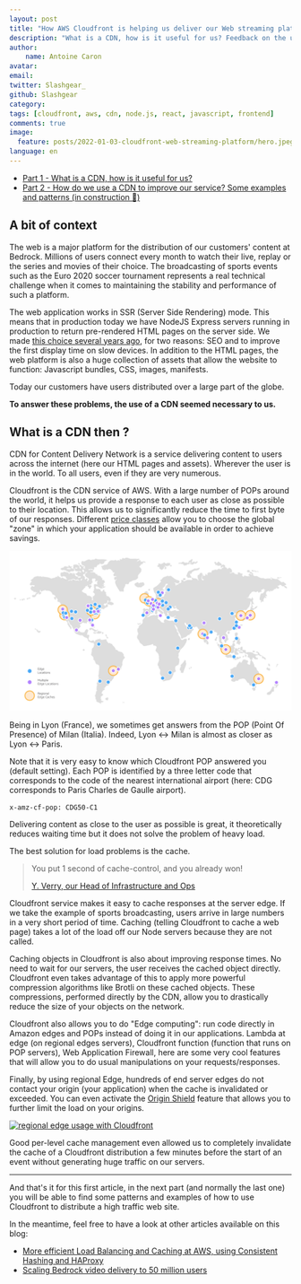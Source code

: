 ```yaml
---
layout: post
title: "How AWS Cloudfront is helping us deliver our Web streaming platform? - Part 1"
description: "What is a CDN, how is it useful for us? Feedback on the use of the AWS Cloudfront service for the deployment of high traffic web applications. Configuration example, best practices."
author:
    name: Antoine Caron
avatar:
email:
twitter: Slashgear_
github: Slashgear
category:
tags: [cloudfront, aws, cdn, node.js, react, javascript, frontend]
comments: true
image:
  feature: posts/2022-01-03-cloudfront-web-streaming-platform/hero.jpeg
language: en
---
```


- [Part 1 - What is a CDN, how is it useful for us?](/cloudfront-web-streaming-platform-part-1/)
- [Part 2 - How do we use a CDN to improve our service? Some examples and patterns (in construction 🚧)](/)

## A bit of context

The web is a major platform for the distribution of our customers' content at Bedrock.
Millions of users connect every month to watch their live, replay or the series and movies of their choice.
The broadcasting of sports events such as the Euro 2020 soccer tournament represents a real technical challenge when it comes to maintaining the stability and performance of such a platform.

The web application works in SSR (Server Side Rendering) mode.
This means that in production today we have NodeJS Express servers running in production to return pre-rendered HTML pages on the server side.
We made [this choice several years ago](https://tech.bedrockstreaming.com/spa-mode-isomorphism-js/), for two reasons: SEO and to improve the first display time on slow devices.
In addition to the HTML pages, the web platform is also a huge collection of assets that allow the website to function: Javascript bundles, CSS, images, manifests.

Today our customers have users distributed over a large part of the globe.

**To answer these problems, the use of a CDN seemed necessary to us.**

## What is a CDN then ?

CDN for Content Delivery Network is a service delivering content to users across the internet (here our HTML pages and assets).
Wherever the user is in the world.
To all users, even if they are very numerous.

Cloudfront is the CDN service of AWS.
With a large number of POPs around the world, it helps us provide a response to each user as close as possible to their location.
This allows us to significantly reduce the time to first byte of our responses.
Different [price classes](https://docs.aws.amazon.com/AmazonCloudFront/latest/DeveloperGuide/PriceClass.html) allow you to choose the global "zone" in which your application should be available in order to achieve savings.

![Worldmap of AWS cloudfront edges](/images/posts/2022-01-31-cloudfront-web-streaming-platform/edges.png)

Being in Lyon (France), we sometimes get answers from the POP (Point Of Presence) of Milan (Italia).
Indeed, Lyon <-> Milan is almost as closer as Lyon <-> Paris.

Note that it is very easy to know which Cloudfront POP answered you (default setting).
Each POP is identified by a three letter code that corresponds to the code of the nearest international airport (here: CDG corresponds to Paris Charles de Gaulle airport).

```
x-amz-cf-pop: CDG50-C1
```

Delivering content as close to the user as possible is great, it theoretically reduces waiting time but it does not solve the problem of heavy load.

The best solution for load problems is the cache.

> You put 1 second of cache-control, and you already won!
>
> [Y. Verry, our Head of Infrastructure and Ops](https://twitter.com/yverry)


Cloudfront service makes it easy to cache responses at the server edge.
If we take the example of sports broadcasting, users arrive in large numbers in a very short period of time.
Caching (telling Cloudfront to cache a web page) takes a lot of the load off our Node servers because they are not called.

Caching objects in Cloudfront is also about improving response times.
No need to wait for our servers, the user receives the cached object directly.
Cloudfront even takes advantage of this to apply more powerful compression algorithms like Brotli on these cached objects.
These compressions, performed directly by the CDN, allow you to drastically reduce the size of your objects on the network.

Cloudfront also allows you to do "Edge computing": run code directly in Amazon edges and POPs instead of doing it in our applications.
Lambda at edge (on regional edges servers), Cloudfront function (function that runs on POP servers), Web Application Firewall, here are some very cool features that will allow you to do usual manipulations on your requests/responses.

Finally, by using regional Edge, hundreds of end server edges do not contact your origin (your application) when the cache is invalidated or exceeded.
You can even activate the [Origin Shield](https://docs.aws.amazon.com/AmazonCloudFront/latest/DeveloperGuide/origin-shield.html) feature that allows you to further limit the load on your origins.

[![regional edge usage with Cloudfront](/images/posts/2022-01-31-cloudfront-web-streaming-platform/regional.png)](/images/posts/2022-01-31-cloudfront-web-streaming-platform/regional.png)

Good per-level cache management even allowed us to completely invalidate the cache of a Cloudfront distribution a few minutes before the start of an event without generating huge traffic on our servers.

---

And that's it for this first article, in the next part (and normally the last one) you will be able to find some patterns and examples of how to use Cloudfront to distribute a high traffic web site.

In the meantime, feel free to have a look at other articles available on this blog:

- [More efficient Load Balancing and Caching at AWS, using Consistent Hashing and HAProxy](https://tech.bedrockstreaming.com/hsdo/)
- [Scaling Bedrock video delivery to 50 million users](https://tech.bedrockstreaming.com/scaling-bedrock-video-delivery-to-50-million-users/)